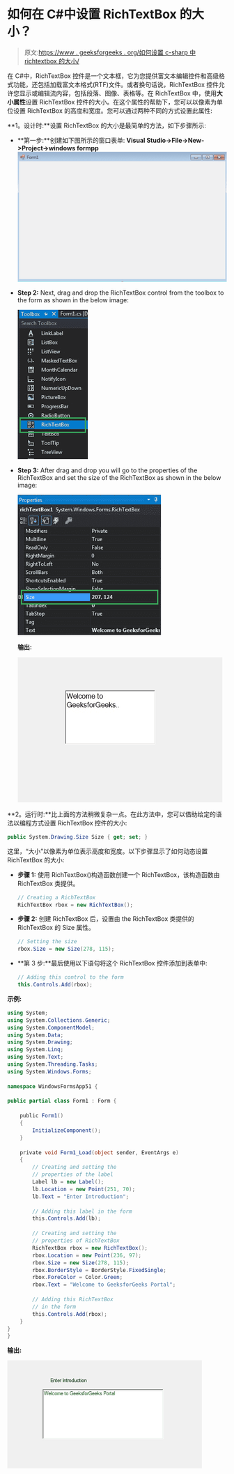 # 如何在 C#中设置 RichTextBox 的大小？

> 原文:[https://www . geeksforgeeks . org/如何设置 c-sharp 中 richtextbox 的大小/](https://www.geeksforgeeks.org/how-to-set-the-size-of-the-richtextbox-in-c-sharp/)

在 C#中，RichTextBox 控件是一个文本框，它为您提供富文本编辑控件和高级格式功能，还包括加载富文本格式(RTF)文件。或者换句话说，RichTextBox 控件允许您显示或编辑流内容，包括段落、图像、表格等。在 RichTextBox 中，使用**大小属性**设置 RichTextBox 控件的大小。在这个属性的帮助下，您可以以像素为单位设置 RichTextBox 的高度和宽度。您可以通过两种不同的方式设置此属性:

**1。设计时:**设置 RichTextBox 的大小是最简单的方法，如下步骤所示:

*   **第一步:**创建如下图所示的窗口表单:
    **Visual Studio->File->New->Project->windows formpp**
    ![](img/de9202f1f4646167e60ea580d67273d9.png)
*   **Step 2:** Next, drag and drop the RichTextBox control from the toolbox to the form as shown in the below image:

    ![](img/c052e8376f8a764b03990cf22ee63166.png)

*   **Step 3:** After drag and drop you will go to the properties of the RichTextBox and set the size of the RichTextBox as shown in the below image:

    ![](img/d88fb69be6fc750404f3daa638598085.png)

    **输出:**

    ![](img/44d89edc99bcb682a1f92c1f5d3aaa7b.png)

**2。运行时:**比上面的方法稍微复杂一点。在此方法中，您可以借助给定的语法以编程方式设置 RichTextBox 控件的大小:

```cs
public System.Drawing.Size Size { get; set; }
```

这里，“大小”以像素为单位表示高度和宽度。以下步骤显示了如何动态设置 RichTextBox 的大小:

*   **步骤 1:** 使用 RichTextBox()构造函数创建一个 RichTextBox，该构造函数由 RichTextBox 类提供。

    ```cs
    // Creating a RichTextBox
    RichTextBox rbox = new RichTextBox();

    ```

*   **步骤 2:** 创建 RichTextBox 后，设置由 the RichTextBox 类提供的 RichTextBox 的 Size 属性。

    ```cs
    // Setting the size
    rbox.Size = new Size(278, 115);

    ```

*   **第 3 步:**最后使用以下语句将这个 RichTextBox 控件添加到表单中:

    ```cs
    // Adding this control to the form
    this.Controls.Add(rbox);

    ```

**示例:**

```cs
using System;
using System.Collections.Generic;
using System.ComponentModel;
using System.Data;
using System.Drawing;
using System.Linq;
using System.Text;
using System.Threading.Tasks;
using System.Windows.Forms;

namespace WindowsFormsApp51 {

public partial class Form1 : Form {

    public Form1()
    {
        InitializeComponent();
    }

    private void Form1_Load(object sender, EventArgs e)
    {
        // Creating and setting the
        // properties of the label
        Label lb = new Label();
        lb.Location = new Point(251, 70);
        lb.Text = "Enter Introduction";

        // Adding this label in the form
        this.Controls.Add(lb);

        // Creating and setting the
        // properties of RichTextBox
        RichTextBox rbox = new RichTextBox();
        rbox.Location = new Point(236, 97);
        rbox.Size = new Size(278, 115);
        rbox.BorderStyle = BorderStyle.FixedSingle;
        rbox.ForeColor = Color.Green;
        rbox.Text = "Welcome to GeeksforGeeks Portal";

        // Adding this RichTextBox
        // in the form
        this.Controls.Add(rbox);
    }
}
}
```

**输出:**

![](img/9e903afe5a869d2f97a7bfff8a0a6dae.png)
